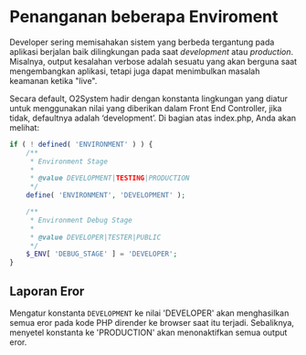 # Penanganan beberapa Enviroment

Developer sering memisahakan sistem yang berbeda tergantung pada aplikasi berjalan baik dilingkungan pada saat *development* atau *production*. Misalnya, output kesalahan verbose adalah sesuatu yang akan berguna saat mengembangkan aplikasi, tetapi juga dapat menimbulkan masalah keamanan ketika "live".


Secara default, O2System hadir dengan konstanta lingkungan yang diatur untuk menggunakan nilai yang diberikan dalam Front End Controller, jika tidak, defaultnya adalah ‘development’. Di bagian atas index.php, Anda akan melihat:

```php
if ( ! defined( 'ENVIRONMENT' ) ) {
    /**
     * Environment Stage
     *
     * @value DEVELOPMENT|TESTING|PRODUCTION
     */
    define( 'ENVIRONMENT', 'DEVELOPMENT' );

    /**
     * Environment Debug Stage
     *
     * @value DEVELOPER|TESTER|PUBLIC
     */
    $_ENV[ 'DEBUG_STAGE' ] = 'DEVELOPER';
}
```
## Laporan Eror

Mengatur konstanta `DEVELOPMENT` ke nilai 'DEVELOPER' akan menghasilkan semua eror pada kode PHP dirender ke browser saat itu terjadi. Sebaliknya, menyetel konstanta ke 'PRODUCTION' akan menonaktifkan semua output eror.